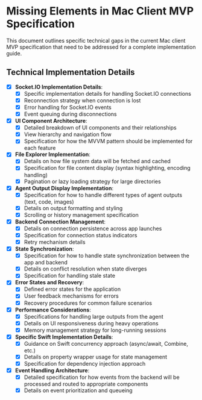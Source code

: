 # Missing Elements in Mac Client MVP Specification

This document outlines specific technical gaps in the current Mac client MVP specification that need to be addressed for a complete implementation guide.

## Technical Implementation Details

- [x] **Socket.IO Implementation Details**:
  - [x] Specific implementation details for handling Socket.IO connections
  - [x] Reconnection strategy when connection is lost
  - [x] Error handling for Socket.IO events
  - [x] Event queuing during disconnections

- [x] **UI Component Architecture**:
  - [x] Detailed breakdown of UI components and their relationships
  - [x] View hierarchy and navigation flow
  - [x] Specification for how the MVVM pattern should be implemented for each feature

- [x] **File Explorer Implementation**:
  - [x] Details on how file system data will be fetched and cached
  - [x] Specification for file content display (syntax highlighting, encoding handling)
  - [x] Pagination or lazy loading strategy for large directories

- [x] **Agent Output Display Implementation**:
  - [x] Specification for how to handle different types of agent outputs (text, code, images)
  - [x] Details on output formatting and styling
  - [x] Scrolling or history management specification

- [x] **Backend Connection Management**:
  - [x] Details on connection persistence across app launches
  - [x] Specification for connection status indicators
  - [x] Retry mechanism details

- [x] **State Synchronization**:
  - [x] Specification for how to handle state synchronization between the app and backend
  - [x] Details on conflict resolution when state diverges
  - [x] Specification for handling stale state

- [x] **Error States and Recovery**:
  - [x] Defined error states for the application
  - [x] User feedback mechanisms for errors
  - [x] Recovery procedures for common failure scenarios

- [x] **Performance Considerations**:
  - [x] Specifications for handling large outputs from the agent
  - [x] Details on UI responsiveness during heavy operations
  - [x] Memory management strategy for long-running sessions

- [x] **Specific Swift Implementation Details**:
  - [x] Guidance on Swift concurrency approach (async/await, Combine, etc.)
  - [x] Details on property wrapper usage for state management
  - [x] Specification for dependency injection approach

- [x] **Event Handling Architecture**:
  - [x] Detailed specification for how events from the backend will be processed and routed to appropriate components
  - [x] Details on event prioritization and queueing